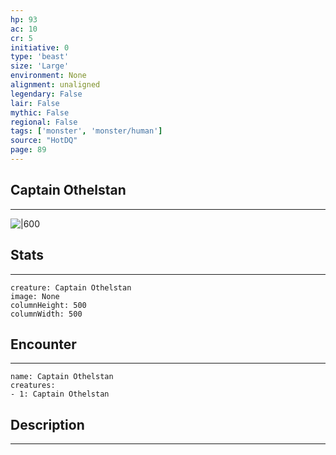```yaml
---
hp: 93
ac: 10
cr: 5
initiative: 0
type: 'beast'    
size: 'Large'
environment: None
alignment: unaligned
legendary: False
lair: False
mythic: False
regional: False
tags: ['monster', 'monster/human']
source: "HotDQ"
page: 89
---
```


## Captain Othelstan
---

![|600](D:/Program%20Files/5e.tools/img/bestiary/HotDQ/Captain%20Othelstan.jpg)

## Stats
---

```statblock
creature: Captain Othelstan
image: None
columnHeight: 500
columnWidth: 500
```

## Encounter
---

```encounter-table
name: Captain Othelstan
creatures:
- 1: Captain Othelstan
```

## Description
---





